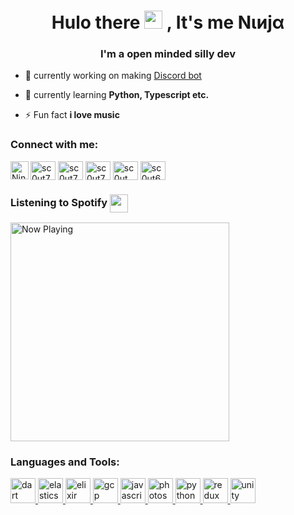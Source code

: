 <h1 align="center">Hulo there <img src="https://github.com/TheDudeThatCode/TheDudeThatCode/blob/master/Assets/Hi.gif" width="29px"> 
, It's me Nιиjα</h1>
<h3 align="center">I'm a open minded silly dev</h3>

- 🔭 currently working on making [Discord bot](https://discord.gg/JsaCacJ)

- 🌱 currently learning **Python, Typescript etc.**

- ⚡ Fun fact **i love music**

<h3 align="left">Connect with me:</h3>
<p align="left">
<a href="https://discord.gg/XTW52Kt">
  <img align="left" alt="Ninja's Discord" width="29px" src="https://discord.gg/JsaCacJ" />
</a>
<a href="https://codepen.io/sc0ut777" target="blank"><img align="center" src="https://cdn.jsdelivr.net/npm/simple-icons@3.0.1/icons/codepen.svg" alt="sc0ut777" height="30" width="40" /></a>
<a href="https://dev.to/sc0ut777" target="blank"><img align="center" src="https://cdn.jsdelivr.net/npm/simple-icons@3.0.1/icons/dev-dot-to.svg" alt="sc0ut777" height="30" width="40" /></a>
<a href="https://twitter.com/sc0ut777" target="blank"><img align="center" src="https://cdn.jsdelivr.net/npm/simple-icons@3.0.1/icons/twitter.svg" alt="sc0ut777" height="30" width="40" /></a>
<a href="https://codesandbox.com/sc0ut" target="blank"><img align="center" src="https://cdn.jsdelivr.net/npm/simple-icons@3.0.1/icons/codesandbox.svg" alt="sc0ut" height="30" width="40" /></a>
<a href="https://dribbble.com/sc0ut69" target="blank"><img align="center" src="https://cdn.jsdelivr.net/npm/simple-icons@3.0.1/icons/dribbble.svg" alt="sc0ut69" height="30" width="40" /></a>
</p>


### Listening to **Spotify** <img align="center" src="https://i.imgur.com/mKBl6b0.png" width="29px">

<img src="https://spotify-azure.vercel.app/api/spotify-playing" alt="Now Playing" width="350" />

<h3 align="left">Languages and Tools:</h3>
<p align="left"> <a href="https://dart.dev" target="_blank"> <img src="https://www.vectorlogo.zone/logos/dartlang/dartlang-icon.svg" alt="dart" width="40" height="40"/> </a> <a href="https://www.elastic.co" target="_blank"> <img src="https://www.vectorlogo.zone/logos/elastic/elastic-icon.svg" alt="elasticsearch" width="40" height="40"/> </a> <a href="https://elixir-lang.org" target="_blank"> <img src="https://www.vectorlogo.zone/logos/elixir-lang/elixir-lang-icon.svg" alt="elixir" width="40" height="40"/> </a> <a href="https://cloud.google.com" target="_blank"> <img src="https://www.vectorlogo.zone/logos/google_cloud/google_cloud-icon.svg" alt="gcp" width="40" height="40"/> </a> <a href="https://developer.mozilla.org/en-US/docs/Web/JavaScript" target="_blank"> <img src="https://devicons.github.io/devicon/devicon.git/icons/javascript/javascript-original.svg" alt="javascript" width="40" height="40"/> </a> <a href="https://www.photoshop.com/en" target="_blank"> <img src="https://devicons.github.io/devicon/devicon.git/icons/photoshop/photoshop-plain.svg" alt="photoshop" width="40" height="40"/> </a> <a href="https://www.python.org" target="_blank"> <img src="https://devicons.github.io/devicon/devicon.git/icons/python/python-original.svg" alt="python" width="40" height="40"/> </a> <a href="https://redux.js.org" target="_blank"> <img src="https://devicons.github.io/devicon/devicon.git/icons/redux/redux-original.svg" alt="redux" width="40" height="40"/> </a> <a href="https://unity.com/" target="_blank"> <img src="https://www.vectorlogo.zone/logos/unity3d/unity3d-icon.svg" alt="unity" width="40" height="40"/> </a> </p>
